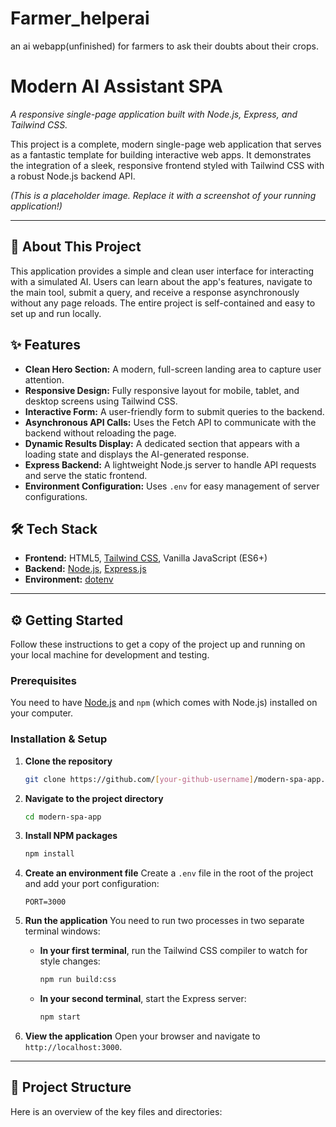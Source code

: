 # Farmer_helperai
an ai webapp(unfinished) for farmers to ask their doubts about their crops.
# Modern AI Assistant SPA

*A responsive single-page application built with Node.js, Express, and Tailwind CSS.*

This project is a complete, modern single-page web application that serves as a fantastic template for building interactive web apps. It demonstrates the integration of a sleek, responsive frontend styled with Tailwind CSS with a robust Node.js backend API.

 
*(This is a placeholder image. Replace it with a screenshot of your running application!)*

---

## 🚀 About This Project

This application provides a simple and clean user interface for interacting with a simulated AI. Users can learn about the app's features, navigate to the main tool, submit a query, and receive a response asynchronously without any page reloads. The entire project is self-contained and easy to set up and run locally.

## ✨ Features

-   **Clean Hero Section:** A modern, full-screen landing area to capture user attention.
-   **Responsive Design:** Fully responsive layout for mobile, tablet, and desktop screens using Tailwind CSS.
-   **Interactive Form:** A user-friendly form to submit queries to the backend.
-   **Asynchronous API Calls:** Uses the Fetch API to communicate with the backend without reloading the page.
-   **Dynamic Results Display:** A dedicated section that appears with a loading state and displays the AI-generated response.
-   **Express Backend:** A lightweight Node.js server to handle API requests and serve the static frontend.
-   **Environment Configuration:** Uses `.env` for easy management of server configurations.

## 🛠️ Tech Stack

-   **Frontend:** HTML5, [Tailwind CSS](https://tailwindcss.com/), Vanilla JavaScript (ES6+)
-   **Backend:** [Node.js](https://nodejs.org/), [Express.js](https://expressjs.com/)
-   **Environment:** [dotenv](https://www.npmjs.com/package/dotenv)

---

## ⚙️ Getting Started

Follow these instructions to get a copy of the project up and running on your local machine for development and testing.

### Prerequisites

You need to have [Node.js](https://nodejs.org/en/download/) and `npm` (which comes with Node.js) installed on your computer.

### Installation & Setup

1.  **Clone the repository**
    ```bash
    git clone https://github.com/[your-github-username]/modern-spa-app.git
    ```

2.  **Navigate to the project directory**
    ```bash
    cd modern-spa-app
    ```

3.  **Install NPM packages**
    ```bash
    npm install
    ```

4.  **Create an environment file**
    Create a `.env` file in the root of the project and add your port configuration:
    ```
    PORT=3000
    ```

5.  **Run the application**
    You need to run two processes in two separate terminal windows:

    -   **In your first terminal**, run the Tailwind CSS compiler to watch for style changes:
        ```bash
        npm run build:css
        ```

    -   **In your second terminal**, start the Express server:
        ```bash
        npm start
        ```

6.  **View the application**
    Open your browser and navigate to `http://localhost:3000`.

---

## 📂 Project Structure

Here is an overview of the key files and directories:
